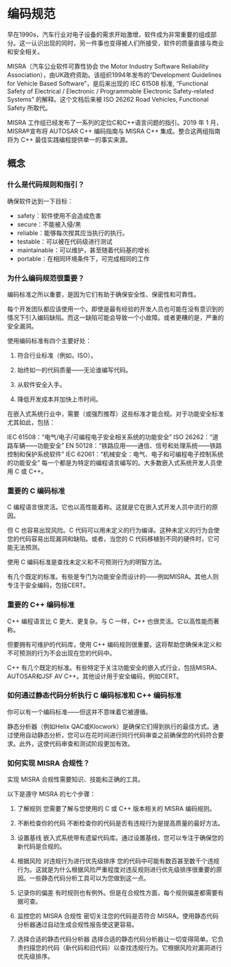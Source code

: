 # 编码规范

早在1990s，汽车行业对电子设备的需求开始激增，软件成为非常重要的组成部分。这一认识出现的同时，另一件事也变得被人们所接受，软件的质量直接与商业和安全相关。

MISRA（汽车公业软件可靠性协会 the Motor Industry Software Reliability Association），由UK政府资助。该组织1994年发布的“Development Guidelines for Vehicle Based Software”，是后来出现的 IEC 61508 标准, “Functional Safety of Electrical / Electronic / Programmable Electronic Safety-related Systems” 的解释。这个文档后来被 ISO 26262 Road Vehicles, Functional Safety 所取代。

MISRA 工作组已经发布了一系列的定位C和C++语言问题的指引。2019 年 1 月，MISRA®宣布将 AUTOSAR C++ 编码指南与 MISRA C++ 集成。整合这两组指南将为 C++ 最佳实践编程提供单一的事实来源。

## 概念

### 什么是代码规则和指引？
确保软件达到一下目标：
- safety：软件使用不会造成危害
- secure：不能被入侵/黑
- reliable：能够每次按其应当执行的执行。
- testable：可以被在代码级进行测试
- maintainable：可以维护，甚至随着代码基的增长
- portable：在相同环境条件下，可完成相同的工作

### 为什么编码规范很重要？
编码标准之所以重要，是因为它们有助于确保安全性、保密性和可靠性。

每个开发团队都应该使用一个。即使是最有经验的开发人员也可能在没有意识到的情况下引入编码缺陷。而这一缺陷可能会导致一个小故障。或者更糟的是，严重的安全漏洞。

使用编码标准有四个主要好处：

1. 符合行业标准（例如，ISO）。

2. 始终如一的代码质量——无论谁编写代码。

3. 从软件安全入手。

4. 降低开发成本并加快上市时间。

在嵌入式系统行业中，需要（或强烈推荐）这些标准才能合规。对于功能安全标准尤其如此，包括：

IEC 61508：“电气/电子/可编程电子安全相关系统的功能安全”
ISO 26262：“道路车辆——功能安全”
EN 50128：“铁路应用——通信、信号和处理系统——铁路控制和保护系统软件”
IEC 62061：“机械安全：电气、电子和可编程电子控制系统的功能安全”
每一个都是为特定的编程语言编写的。大多数嵌入式系统开发人员使用 C 或 C++。

### 重要的 C 编码标准
C 编程语言很灵活。它也以高性能着称。这就是它在嵌入式开发人员中流行的原因。

但 C 也容易出现风险。C 代码可以用未定义的行为编译。这种未定义的行为会使您的代码容易出现漏洞和缺陷。或者，当您的 C 代码移植到不同的硬件时，它可能无法预测。

使用 C 编码标准是查找未定义和不可预测行为的明智方法。

有几个既定的标准。有些是专门为功能安全而设计的——例如MISRA。其他人则专注于安全编码，包括CERT。

### 重要的 C++ 编码标准
C++ 编程语言比 C 更大、更复杂。与 C 一样，C++ 也很灵活。它以高性能而著称。  

但要拥有可维护的代码库，使用 C++ 编码规则很重要。这将帮助您确保未定义和不可预测的行为不会出现在您的代码中。

C++ 有几个既定的标准。有些特定于关注功能安全的嵌入式行业，包括MISRA、AUTOSAR和JSF AV C++。其他设计用于安全编码，例如CERT。

### 如何通过静态代码分析执行 C 编码标准和 C++ 编码标准
你可以有一个编码标准——但这并不意味着它被遵循。

静态分析器（例如Helix QAC或Klocwork）是确保它们得到执行的最佳方式。通过使用自动静态分析，您可以在花时间进行同行代码审查之前确保您的代码符合要求。此外，这使代码审查和测试阶段更加有效。

### 如何实现 MISRA 合规性？
实现 MISRA 合规性需要知识、技能和正确的工具。

以下是遵守 MISRA 的七个步骤：

1. 了解规则
您需要了解与您使用的 C 或 C++ 版本相关的 MISRA 编码规则。

2. 不断检查你的代码
不断检查你的代码是否有违规行为是提高质量的最好方法。

3. 设置基线
嵌入式系统带有遗留代码库。通过设置基线，您可以专注于确保您的新代码是合规的。

4. 根据风险
对违规行为进行优先级排序 您的代码中可能有数百甚至数千个违规行为。这就是为什么根据风险严重程度对违反规则进行优先级排序很重要的原因。一些静态代码分析工具可以为您做到这一点。

5. 记录你的偏差
有时规则也有例外。但是在合规性方面，每个规则偏差都需要有据可查。

6. 监控您的 MISRA 合规性
密切关注您的代码是否符合 MISRA。使用静态代码分析器通过自动生成合规性报告使这更容易。

7. 选择合适的静态代码分析器
选择合适的静态代码分析器让一切变得简单。它负责扫描您的代码（新代码和旧代码）以查找违规行为。它根据风险对漏洞进行优先级排序。